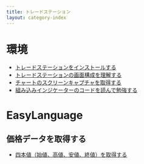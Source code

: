 ```yaml
---
title: トレードステーション
layout: category-index
---
```


環境
====

* [トレードステーションをインストールする](env/install.html)
* [トレードステーションの画面構成を理解する](env/structure.html)
* [チャートのスクリーンキャプチャを取得する](env/capture.html)
* [組み込みインジケーターのコードを読んで勉強する](env/builtin-indicator.html)

EasyLanguage
====

価格データを取得する
----
* [四本値（始値、高値、安値、終値）を取得する](ohlc.html)

